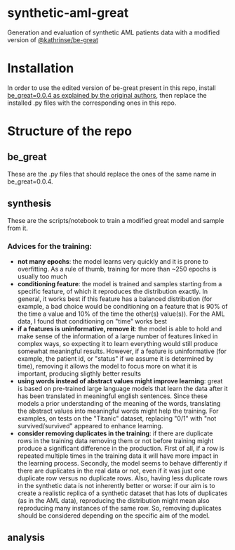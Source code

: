# synthetic-aml-great
Generation and evaluation of synthetic AML patients data with a modified version of [@kathrinse/be-great](https://github.com/kathrinse/be_great/tree/main)

# Installation

In order to use the edited version of be-great present in this repo, install [be_great=0.0.4 as explained by the original authors](https://github.com/kathrinse/be_great/tree/main), then replace the installed .py files with the corresponding ones in this repo.

# Structure of the repo

## be_great 

These are the .py files that should replace the ones of the same name in be_great=0.0.4.

## synthesis

These are the scripts/notebook to train a modified great model and sample from it.

### Advices for the training:

- __not many epochs__: the model learns very quickly and it is prone to overfitting. As a rule of thumb, training for more than ~250 epochs is usually too much
- __conditioning feature__: the model is trained and samples starting from a specific feature, of which it reproduces the distribution exactly. In general, it works best if this feature has a balanced distribution (for example, a bad choice would be conditioning on a feature that is 90% of the time a value and 10% of the time the other(s) value(s)). For the AML data, I found that conditioning on "time" works best
- __if a features is uninformative, remove it__: the model is able to hold and make sense of the information of a large number of features linked in complex ways, so expecting it to learn everything would still produce somewhat meaningful results. However, if a feature is uninformative (for example, the patient id, or "status" if we assume it is determined by time), removing it allows the model to focus more on what it is important, producing sligthly better results
- __using words instead of abstract values might improve learning__: great is based on pre-trained large language models that learn the data after it has been translated in meaningful english sentences. Since these models a prior understanding of the meaning of the words, translating the abstract values into meaningful words might help the training. For examples, on tests on the "Titanic" dataset, replacing "0/1" with "not survived/survived" appeared to enhance learning. 
- __consider removing duplicates in the training__: if there are duplicate rows in the training data removing them or not before training might produce a significant difference in the production. First of all, if a row is repeated multiple times in the training data it will have more impact in the learning process. Secondly, the model seems to behave differently if there are duplicates in the real data or not, even if it was just one duplicate row versus no duplicate rows. Also, having less duplicate rows in the synthetic data is not inherently better or worse: if our aim is to create a realistic replica of a synthetic dataset that has lots of duplicates (as in the AML data), reproducing the distribution might mean also reproducing many instances of the same row. So, removing duplicates should be considered depending on the specific aim of the model.

## analysis







